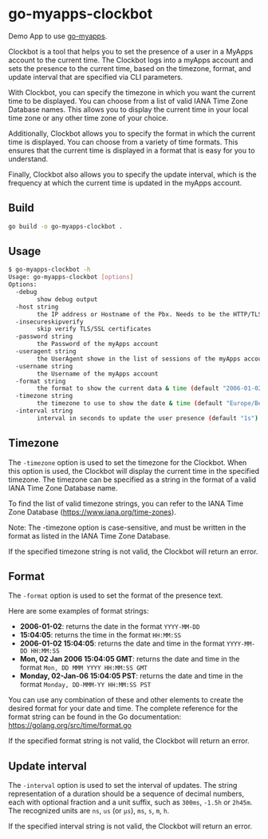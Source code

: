 # go-myapps-clockbot

Demo App to use [go-myapps](https://github.com/ricoschulte/go-myapps).

Clockbot is a tool that helps you to set the presence of a user in a MyApps account to the current time. 
The Clockbot logs into a myApps account and sets the presence to the current time, based on the timezone, format, and update interval that are specified via CLI parameters.

With Clockbot, you can specify the timezone in which you want the current time to be displayed. 
You can choose from a list of valid IANA Time Zone Database names. 
This allows you to display the current time in your local time zone or any other time zone of your choice.

Additionally, Clockbot allows you to specify the format in which the current time is displayed. 
You can choose from a variety of time formats.
This ensures that the current time is displayed in a format that is easy for you to understand.

Finally, Clockbot also allows you to specify the update interval, which is the frequency at which the current time is updated in the myApps account.

## Build

``` BASH
go build -o go-myapps-clockbot .
```

## Usage

``` BASH
$ go-myapps-clockbot -h
Usage: go-myapps-clockbot [options]
Options:
  -debug
        show debug output
  -host string
        the IP address or Hostname of the Pbx. Needs to be the HTTP/TLS port
  -insecureskipverify
        skip verify TLS/SSL certificates
  -password string
        the Password of the myApps account
  -useragent string
        the UserAgent showe in the list of sessions of the myApps account (default "Clockbot (go-myapps)")
  -username string
        the Username of the myApps account
  -format string
        the format to show the current data & time (default "2006-01-02 15:04:05")  
  -timezone string
        the timezone to use to show the date & time (default "Europe/Berlin")
  -interval string
        interval in seconds to update the user presence (default "1s")
```

## Timezone

The `-timezone` option is used to set the timezone for the Clockbot. 
When this option is used, the Clockbot will display the current time in the specified timezone. 
The timezone can be specified as a string in the format of a valid IANA Time Zone Database name.

To find the list of valid timezone strings, you can refer to the IANA Time Zone Database (https://www.iana.org/time-zones).

Note: The -timezone option is case-sensitive, and must be written in the format as listed in the IANA Time Zone Database. 

If the specified timezone string is not valid, the Clockbot will return an error.

## Format

The `-format` option is used to set the format of the presence text. 

Here are some examples of format strings:

- **2006-01-02**: returns the date in the format `YYYY-MM-DD`
- **15:04:05**: returns the time in the format `HH:MM:SS`
- **2006-01-02 15:04:05**: returns the date and time in the format `YYYY-MM-DD HH:MM:SS`
- **Mon, 02 Jan 2006 15:04:05 GMT**: returns the date and time in the format `Mon, DD MMM YYYY HH:MM:SS GMT`
- **Monday, 02-Jan-06 15:04:05 PST**: returns the date and time in the format `Monday, DD-MMM-YY HH:MM:SS PST`

You can use any combination of these and other elements to create the desired format for your date and time. 
The complete reference for the format string can be found in the Go documentation: https://golang.org/src/time/format.go

If the specified format string is not valid, the Clockbot will return an error.

## Update interval

The `-interval` option is used to set the interval of updates. 
The string representation of a duration should be a sequence of decimal numbers, each with optional fraction and a unit suffix, such as `300ms`, `-1.5h` or `2h45m`. 
The recognized units are `ns`, `us` (or `µs`), `ms`, `s`, `m`, `h`.

If the specified interval string is not valid, the Clockbot will return an error.